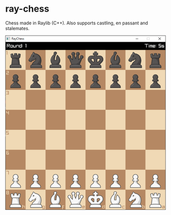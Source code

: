 # ray-chess
Chess made in Raylib (C++).
Also supports castling, en passant and stalemates.

![Board image](https://github.com/GustavoHenriqueMuller/ray-chess/blob/main/examples/board.png)

